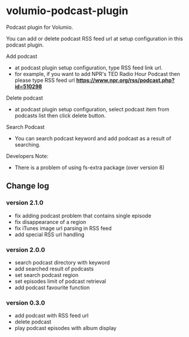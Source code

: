 # volumio-podcast-plugin
Podcast plugin for Volumio.

You can add or delete podcast RSS feed url at setup configuration in this podcast plugin.

Add podcast
- at podcast plugin setup configuration, type RSS feed link url.
- for example, if you want to add NPR's TED Radio Hour Podcast then
  please type RSS feed url **https://www.npr.org/rss/podcast.php?id=510298**

Delete podcast
- at podcast plugin setup configuration, select podcast item from podcasts list then
  click delete button.

Search Podcast
- You can search podcast keyword and add podcast as a result of searching.

Developers Note:
- There is a problem of using fs-extra package (over version 8)

## Change log
### version 2.1.0
* fix adding podcast problem that contains single episode
* fix disappearance of a region
* fix iTunes image url parsing in RSS feed
* add special RSS url handling

### version 2.0.0
* search podcast directory with keyword
* add searched result of podcasts
* set search podcast region
* set episodes limit of podcast retrieval
* add podcast favourite function

### version 0.3.0
* add podcast with RSS feed url
* delete podcast
* play podcast episodes with album display

